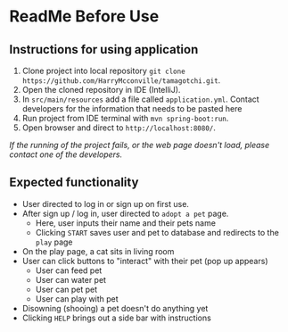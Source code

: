 # ReadMe Before Use
## Instructions for using application
1. Clone project into local repository `git clone https://github.com/HarryMcconville/tamagotchi.git`.
2. Open the cloned repository in IDE (IntelliJ).
3. In `src/main/resources` add a file called `application.yml`. Contact developers for the information that needs to be pasted here
4. Run project from IDE terminal with `mvn spring-boot:run`.
5. Open browser and direct to `http://localhost:8080/`.

_If the running of the project fails, or the web page doesn't load, please contact one of the developers._

## Expected functionality
* User directed to log in or sign up on first use.
* After sign up / log in, user directed to `adopt a pet` page.
  * Here, user inputs their name and their pets name
  * Clicking `START` saves user and pet to database and redirects to the `play` page
* On the play page, a cat sits in living room
* User can click buttons to "interact" with their pet (pop up appears)
  * User can feed pet
  * User can water pet
  * User can pet pet
  * User can play with pet
* Disowning (shooing) a pet doesn't do anything yet
* Clicking `HELP` brings out a side bar with instructions


